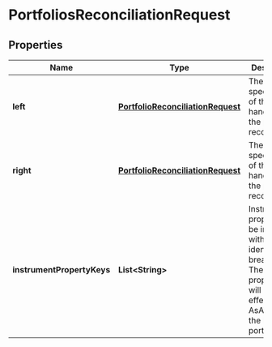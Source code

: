 
# PortfoliosReconciliationRequest

## Properties
Name | Type | Description | Notes
------------ | ------------- | ------------- | -------------
**left** | [**PortfolioReconciliationRequest**](PortfolioReconciliationRequest.md) | The specification of the left hand side of the portfolio reconciliation | 
**right** | [**PortfolioReconciliationRequest**](PortfolioReconciliationRequest.md) | The specification of the right hand side of the portfolio reconciliation | 
**instrumentPropertyKeys** | **List&lt;String&gt;** | Instrument properties to be included with any identified breaks. These properties will be in the effective and AsAt dates of the left portfolio | 




